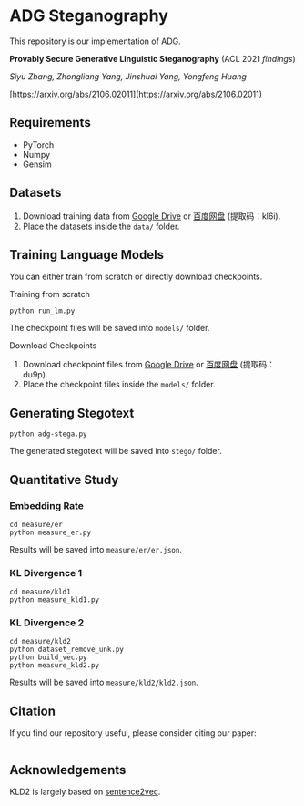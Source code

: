 # ADG Steganography
This repository is our implementation of ADG.

**Provably Secure Generative Linguistic Steganography** (ACL 2021 *findings*)

*Siyu Zhang, Zhongliang Yang, Jinshuai Yang, Yongfeng Huang*

[https://arxiv.org/abs/2106.02011](https://arxiv.org/abs/2106.02011)


## Requirements
- PyTorch
- Numpy
- Gensim


## Datasets
1. Download training data from 
   [Google Drive](https://drive.google.com/drive/folders/1cLNaXsr1Wmim4NDQJMWqUQCZpigca3jO?usp=sharing) 
   or [百度网盘](https://pan.baidu.com/s/1gTFKFtWnDEsKtiAszuBa-Q) (提取码：kl6i).
2. Place the datasets inside the `data/` folder.


## Training Language Models
You can either train from scratch or directly download checkpoints.

Training from scratch
```
python run_lm.py
```
The checkpoint files will be saved into `models/` folder.

Download Checkpoints
1. Download checkpoint files from 
   [Google Drive](https://drive.google.com/drive/folders/1PaMf7vT9sWl-EByUGZOuXfDilN4zcM7w?usp=sharing) 
   or [百度网盘](https://pan.baidu.com/s/1JGv7XtW_zcs4n1TAga-HBQ) (提取码：du9p).
2. Place the checkpoint files inside the `models/` folder.


## Generating Stegotext
```
python adg-stega.py
```
The generated stegotext will be saved into `stego/` folder.


## Quantitative Study
### Embedding Rate
```
cd measure/er
python measure_er.py
```
Results will be saved into `measure/er/er.json`.

### KL Divergence 1
```
cd measure/kld1
python measure_kld1.py
```

### KL Divergence 2
```
cd measure/kld2
python dataset_remove_unk.py
python build_vec.py
python measure_kld2.py
```
Results will be saved into `measure/kld2/kld2.json`.


## Citation
If you find our repository useful, please consider citing our paper:
```
```

## Acknowledgements
KLD2 is largely based on [sentence2vec](https://github.com/klb3713/sentence2vec).
